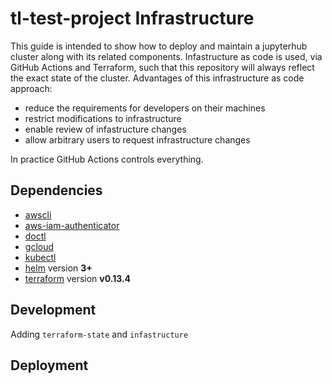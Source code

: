 # tl-test-project Infrastructure

This guide is intended to show how to deploy and maintain a jupyterhub
cluster along with its related components. Infastructure as code is
used, via GitHub Actions and Terraform, such that this repository will
always reflect the exact state of the cluster. Advantages of this
infrastructure as code approach:

 - reduce the requirements for developers on their machines
 - restrict modifications to infrastructure
 - enable review of infastructure changes
 - allow arbitrary users to request infrastructure changes

In practice GitHub Actions controls everything.

## Dependencies

 - [awscli](https://docs.aws.amazon.com/cli/latest/userguide/cli-chap-install.html)
 - [aws-iam-authenticator](https://docs.aws.amazon.com/eks/latest/userguide/install-aws-iam-authenticator.html)
 - [doctl](https://github.com/digitalocean/doctl#installing-doctl)
 - [gcloud](https://cloud.google.com/sdk/install)
 - [kubectl](https://kubernetes.io/docs/tasks/tools/install-kubectl/)
 - [helm](https://helm.sh/) version **3+**
 - [terraform](https://www.terraform.io/downloads.html)  version **v0.13.4**

## Development

Adding `terraform-state` and `infastructure`

## Deployment


